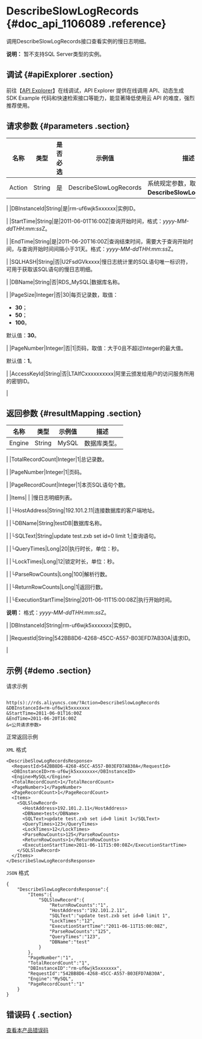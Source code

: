 # DescribeSlowLogRecords {#doc_api_1106089 .reference}

调用DescribeSlowLogRecords接口查看实例的慢日志明细。

**说明：** 暂不支持SQL Server类型的实例。

## 调试 {#apiExplorer .section}

前往【[API Explorer](https://api.aliyun.com/#product=Rds&api=DescribeSlowLogRecords)】在线调试，API Explorer 提供在线调用 API、动态生成 SDK Example 代码和快速检索接口等能力，能显著降低使用云 API 的难度，强烈推荐使用。

## 请求参数 {#parameters .section}

|名称|类型|是否必选|示例值|描述|
|--|--|----|---|--|
|Action|String|是|DescribeSlowLogRecords|系统规定参数，取值：**DescribeSlowLogRecords**。

 |
|DBInstanceId|String|是|rm-uf6wjk5xxxxxx|实例ID。

 |
|StartTime|String|是|2011-06-01T16:00Z|查询开始时间，格式：*yyyy-MM-dd*T*HH:mm:ss*Z。

 |
|EndTime|String|是|2011-06-20T16:00Z|查询结束时间，需要大于查询开始时间，与查询开始时间间隔小于31天。格式：*yyyy-MM-dd*T*HH:mm:ss*Z。

 |
|SQLHASH|String|否|U2FsdGVkxxxx|慢日志统计里的SQL语句唯一标识符，可用于获取该SQL语句的慢日志明细。

 |
|DBName|String|否|RDS\_MySQL|数据库名称。

 |
|PageSize|Integer|否|30|每页记录数，取值：

 -   **30**；
-   **50**；
-   **100**。

 默认值：**30**。

 |
|PageNumber|Integer|否|1|页码，取值：大于0且不超过Integer的最大值。

 默认值：**1**。

 |
|AccessKeyId|String|否|LTAIfCxxxxxxxxxx|阿里云颁发给用户的访问服务所用的密钥ID。

 |

## 返回参数 {#resultMapping .section}

|名称|类型|示例值|描述|
|--|--|---|--|
|Engine|String|MySQL|数据库类型。

 |
|TotalRecordCount|Integer|1|总记录数。

 |
|PageNumber|Integer|1|页码。

 |
|PageRecordCount|Integer|1|本页SQL语句个数。

 |
|Items| | |慢日志明细列表。

 |
|└HostAddress|String|192.101.2.11|连接数据库的客户端地址。

 |
|└DBName|String|testDB|数据库名称。

 |
|└SQLText|String|update test.zxb set id=0 limit 1;|查询语句。

 |
|└QueryTimes|Long|20|执行时长，单位：秒。

 |
|└LockTimes|Long|12|锁定时长，单位：秒。

 |
|└ParseRowCounts|Long|100|解析行数。

 |
|└ReturnRowCounts|Long|1|返回行数。

 |
|└ExecutionStartTime|String|2011-06-11T15:00:08Z|执行开始时间。

 **说明：** 格式：*yyyy-MM-dd*T*HH:mm:ss*Z。

 |
|DBInstanceId|String|rm-uf6wjk5xxxxxxx|实例ID。

 |
|RequestId|String|542BB8D6-4268-45CC-A557-B03EFD7AB30A|请求ID。

 |

## 示例 {#demo .section}

请求示例

``` {#request_demo}

http(s)://rds.aliyuncs.com/?Action=DescribeSlowLogRecords
&DBInstanceId=rm-uf6wjk5xxxxxxx
&StartTime=2011-06-01T16:00Z
&EndTime=2011-06-20T16:00Z
&<公共请求参数>

```

正常返回示例

`XML` 格式

``` {#xml_return_success_demo}
<DescribeSlowLogRecordsResponse>
  <RequestId>542BB8D6-4268-45CC-A557-B03EFD7AB30A</RequestId>
  <DBInstanceID>rm-uf6wjk5xxxxxxx</DBInstanceID>
  <Engine>MySQL</Engine>
  <TotalRecordCount>1</TotalRecordCount>
  <PageNumber>1</PageNumber>
  <PageRecordCount>1</PageRecordCount>
  <Items>
    <SQLSlowRecord>
      <HostAddress>192.101.2.11</HostAddress>
      <DBName>test</DBName>
      <SQLText>update test.zxb set id=0 limit 1</SQLText>
      <QueryTimes>123</QueryTimes>
      <LockTimes>12</LockTimes>
      <ParseRowCounts>125</ParseRowCounts>
      <ReturnRowCounts>1</ReturnRowCounts>
      <ExecutionStartTime>2011-06-11T15:00:08Z</ExecutionStartTime>
    </SQLSlowRecord>
  </Items>
</DescribeSlowLogRecordsResponse>

```

`JSON` 格式

``` {#json_return_success_demo}
{
	"DescribeSlowLogRecordsResponse":{
		"Items":{
			"SQLSlowRecord":{
				"ReturnRowCounts":"1",
				"HostAddress":"192.101.2.11",
				"SQLText":"update test.zxb set id=0 limit 1",
				"LockTimes":"12",
				"ExecutionStartTime":"2011-06-11T15:00:08Z",
				"ParseRowCounts":"125",
				"QueryTimes":"123",
				"DBName":"test"
			}
		},
		"PageNumber":"1",
		"TotalRecordCount":"1",
		"DBInstanceID":"rm-uf6wjk5xxxxxxx",
		"RequestId":"542BB8D6-4268-45CC-A557-B03EFD7AB30A",
		"Engine":"MySQL",
		"PageRecordCount":"1"
	}
}
```

## 错误码 { .section}

[查看本产品错误码](https://error-center.aliyun.com/status/product/Rds)

